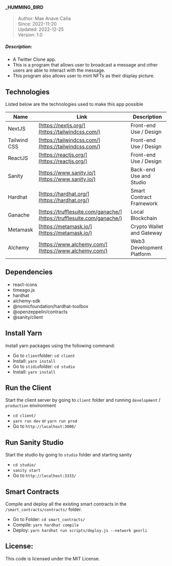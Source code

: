 #### _HUMMING_BIRD

> Author: Mae Anave Caña    
> Since: 2022-11-20    
> Updated: 2022-12-25    
> Version: 1.0    


##### Description: 
- A Twitter Clone app.
- This is a program that allows user to broadcast a message and other users are able to interact with the message.
- This program also allows user to mint NFTs as their display picture.


## Technologies

Listed below are the technologies used to make this app possible

| Name | Link | Description |
| ------ | ------ | ------ |
| NextJS | [https://nextjs.org/](https://tailwindcss.com/) | Front-end Use / Design |
| Tailwind CSS | [https://tailwindcss.com/](https://tailwindcss.com/)| Front-end Use / Design |
| ReactJS | [https://reactjs.org/](https://reactjs.org/) | Front-end Use / Design |
| Sanity | [https://www.sanity.io/](https://www.sanity.io/) | Back-end Use and Studio |
| Hardhat | [https://hardhat.org/](https://hardhat.org/) | Smart Contract Framework |
| Ganache | [https://trufflesuite.com/ganache/](https://trufflesuite.com/ganache/) | Local Blockchain |
| Metamask | [https://metamask.io/](https://metamask.io/) | Crypto Wallet and Gateway |
| Alchemy | [https://www.alchemy.com/](https://www.alchemy.com/) | Web3 Development Platform |


## Dependencies
- react-icons
- timeago.js
- hardhat
- alchemy-sdk
- @nomicfoundation/hardhat-toolbox
- @openzeppelin/contracts
- @sanity/client


## Install Yarn
Install yarn packages using the following command:
- Go to `client`folder: `cd client`
- Install: `yarn install`
- Go to `stidio`folder: `cd studio`
- Install: `yarn install`


## Run the Client
Start the client server by going to `client` folder and running `development` / `production` environment
- `cd client/`
- `yarn run dev` or `yarn run prod`
- Go to `http://localhost:3000/`


## Run Sanity Studio
Start the studio by going to `studio` folder and starting sanity
- `cd studio/`
- `sanity start` 
- Go to `http://localhost:3333/`


## Smart Contracts
Compile and deploy all the existing smart contracts in the `/smart_contracts/contracts/` folder.
- Go to Folder: `cd smart_contracts/`
- Compile: `yarn hardhat compile`
- Deploy: `yarn hardhat run scripts/deploy.js --network georli`


## License: 
This code is licensed under the MIT License.
